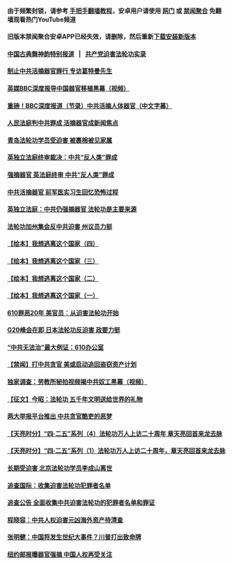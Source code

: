 #### 由于频繁封锁，请参考 [手把手翻墙教程](https://github.com/gfw-breaker/guides/wiki/)，安卓用户请使用 [网门](https://github.com/gfw-breaker/bn-android/blob/master/ogate.md?t=06201535) 或 [禁闻聚合](https://github.com/gfw-breaker/bn-android) 免翻墙观看热门YouTube频道 

#### 旧版本禁闻聚合安卓APP已经失效，请删除，然后重新[下载安装新版本](https://github.com/gfw-breaker/bn-android) 

#### [中国古典舞神韵特别报道](https://github.com/gfw-breaker/mh-news/blob/master/shenyun.md?t=06201535) &nbsp;&nbsp;|&nbsp;&nbsp; [共产党迫害法轮功实录](https://github.com/gfw-breaker/mh-news/blob/master/README.md?t=06201535)  

#### [制止中共活摘器官罪行 专访葛特曼先生](../pages/prog1530/a102605119.md?t=06201535) 

#### [英媒BBC深度报导中国器官移植黑幕（视频）](../pages/prog1530/a102605069.md?t=06201535) 

#### [重磅！BBC深度报道（节录）中共活摘人体器官（中文字幕）](../pages/prog1530/a102604995.md?t=06201535) 

#### [人民法庭判中共罪成 活摘器官成新闻焦点](../pages/prog1530/a102604911.md?t=06201535) 

#### [青岛法轮功学员受迫害 被裹棉被见家属](../pages/prog1530/a102604431.md?t=06201535) 

#### [英独立法庭终审裁决：中共“反人类”罪成](../pages/prog1530/a102604230.md?t=06201535) 

#### [强摘器官 英法庭终审 中共“反人类”罪成](../pages/prog1530/a102604026.md?t=06201535) 

#### [中共活摘器官 前军医实习生回忆恐怖过程](../pages/prog1530/a102603674.md?t=06201535) 

#### [英独立法庭：中共仍强摘器官 法轮功是主要来源](../pages/prog1530/a102603390.md?t=06201535) 

#### [法轮功加州集会反中共迫害 州议员力挺](../pages/prog1530/a102600735.md?t=06201535) 

#### [【绘本】我想逃离这个国家（四）](../pages/prog1530/a102600569.md?t=06201535) 

#### [【绘本】我想逃离这个国家（三）](../pages/prog1530/a102600640.md?t=06201535) 

#### [【绘本】我想逃离这个国家（二）](../pages/prog1530/a102600631.md?t=06201535) 

#### [【绘本】我想逃离这个国家（一）](../pages/prog1530/a102600618.md?t=06201535) 

#### [610罪恶20年 美官员：从迫害法轮功开始](../pages/prog1530/a102599336.md?t=06201535) 

#### [G20峰会在即 日本法轮功反迫害 政要力挺](../pages/prog1530/a102598252.md?t=06201535) 

#### [“中共无法治”最大例证：610办公室](../pages/prog1530/a102597929.md?t=06201535) 

#### [【禁闻】打中共贪官 美或启动追回盗窃资产计划](../pages/prog1530/a102597799.md?t=06201535) 

#### [独家调查：劳教所秘拍视频揭中共奴工黑幕（视频）](../pages/prog1530/a102597289.md?t=06201535) 

#### [【征文】今昭：法轮功 五千年文明送给世界的礼物](../pages/prog1530/a102596550.md?t=06201535) 

#### [两大举报平台推出 中共贪官酷吏的恶梦](../pages/prog1530/a102595990.md?t=06201535) 

#### [【天亮时分】“四·二五”系列（4）法轮功万人上访二十周年 章天亮回首来龙去脉](../pages/prog1530/a102595978.md?t=06201535) 

#### [【天亮时分】“四·二五”系列（1）法轮功万人上访二十周年，章天亮回首来龙去脉](../pages/prog1530/a102595922.md?t=06201535) 

#### [长期受迫害 北京法轮功学员李成山离世](../pages/prog1530/a102595710.md?t=06201535) 

#### [追查国际：收集迫害法轮功犯罪者名单](../pages/prog1530/a102594931.md?t=06201535) 

#### [追查公告 全面收集中共迫害法轮功的犯罪者名单和罪证](../pages/prog1530/a102594475.md?t=06201535) 

#### [程晓容：中共人权迫害元凶海外资产待清查](../pages/prog1530/a102594176.md?t=06201535) 

#### [张明健：中国将发生世纪大事件？川普打出致命牌](../pages/prog1530/a102593747.md?t=06201535) 

#### [纽约邮报曝器官强摘 中国人权再受关注](../pages/prog1530/a102593789.md?t=06201535) 


